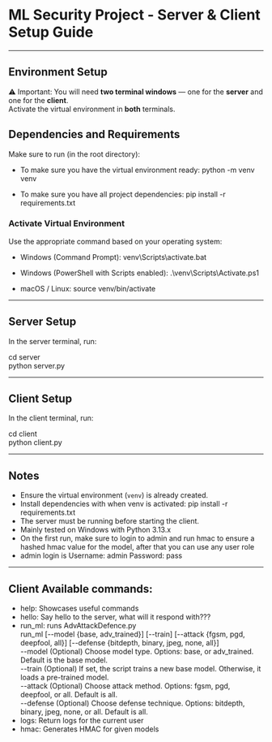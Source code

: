 # ML Security Project - Server & Client Setup Guide

---

## Environment Setup

⚠️ Important: You will need **two terminal windows** — one for the **server** and one for the **client**.  
Activate the virtual environment in **both** terminals.

## Dependencies and Requirements

Make sure to run (in the root directory):

- To make sure you have the virtual environment ready:
  python -m venv venv

- To make sure you have all project dependencies:
  pip install -r requirements.txt

### Activate Virtual Environment

Use the appropriate command based on your operating system:

- Windows (Command Prompt):
  venv\Scripts\activate.bat

- Windows (PowerShell with Scripts enabled):
  .\venv\Scripts\Activate.ps1

- macOS / Linux:
  source venv/bin/activate

---

## Server Setup

In the server terminal, run:

  cd server <br>
  python server.py

---

## Client Setup

In the client terminal, run:

  cd client <br>
  python client.py

---

## Notes

- Ensure the virtual environment (`venv`) is already created.
- Install dependencies with when venv is activated:
  pip install -r requirements.txt
- The server must be running before starting the client.
- Mainly tested on Windows with Python 3.13.x
- On the first run, make sure to login to admin and run hmac to ensure a hashed hmac value for the model, after that you can use any user role
- admin login is Username: admin Password: pass

---

## Client Available commands:
 - help: Showcases useful commands
 - hello: Say hello to the server, what will it respond with???
 - run_ml: runs AdvAttackDefence.py <br>
   run_ml [--model {base, adv_trained}] [--train] [--attack {fgsm, pgd, deepfool, all}] [--defense {bitdepth, binary, jpeg, none, all}] <br>
     --model       (Optional) Choose model type. Options: base, or adv_trained. Default is the base model.<br>
     --train       (Optional) If set, the script trains a new base model. Otherwise, it loads a pre-trained model.<br>
     --attack      (Optional) Choose attack method. Options: fgsm, pgd, deepfool, or all. Default is all.<br>
     --defense     (Optional) Choose defense technique. Options: bitdepth, binary, jpeg, none, or all. Default is all.
 - logs: Return logs for the current user
 - hmac: Generates HMAC for given models
